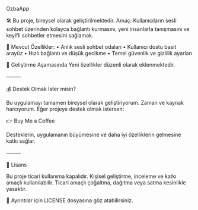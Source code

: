 OzbaApp

🛠️ Bu proje, bireysel olarak geliştirilmektedir.
Amaç: Kullanıcıların sesli sohbet üzerinden kolayca bağlantı kurmasını, yeni insanlarla tanışmasını ve keyifli sohbetler etmesini sağlamak.

📌 Mevcut Özellikler:
	•	Anlık sesli sohbet odaları
	•	Kullanıcı dostu basit arayüz
	•	Hızlı bağlantı ve düşük gecikme
	•	Temel güvenlik ve gizlilik ayarları

🚧 Geliştirme Aşamasında
Yeni özellikler düzenli olarak eklenmektedir.

⸻

💰 Destek Olmak İster misin?

Bu uygulamayı tamamen bireysel olarak geliştiriyorum. Zaman ve kaynak harcıyorum. Eğer projeye destek olmak istersen:

👉 Buy Me a Coffee

Desteklerin, uygulamanın büyümesine ve daha iyi özelliklerin gelmesine katkı sağlar.

⸻

📄 Lisans

Bu proje ticari kullanıma kapalıdır.
Kişisel geliştirme, inceleme ve katkı amaçlı kullanılabilir.
Ticari amaçlı çoğaltma, dağıtma veya satma kesinlikle yasaktır.

📌 Ayrıntılar için LICENSE dosyasına göz atabilirsiniz.
